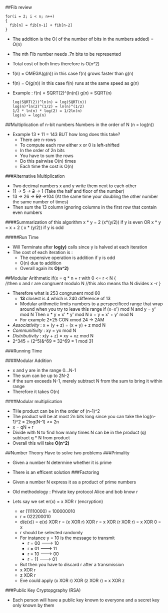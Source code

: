 ##Fib review

    for(i = 2; i < n; n++)
    {
      fib[n] = fib[n-1] + fib[n-2]
    }
  
  - The addition is the O( of the number of bits in the numbers added) = O(n)
  - The nth Fib number needs .7n bits to be represented
  - Total cost of both lines therefore is O(n^2)
  - f(n) = OMEGA(g(n)) in this case f(n) grows faster than g(n)
  - f(n) = O(g(n)) in this case f(n) runs at the same speed as g(n)
  - Example : 
        f(n) = SQRT(2)^(ln(n))
        g(n) = SQRT(n)
      
        log(SQRT(2))^ln(n) = log(SQRT(n))
        log(n)*ln(2)^(1/2) = ln(n)^(1/2)
        1/2 * ln(n) * log(2) = 1/2ln(n)
        log(n) = log(n)

##Multiplication of n-bit numbers
 Numbers in the order of N (n = log(n))
 
 - Example 13 * 11 = 143 BUT how long does this take?
    - There are n-rows
    - To compute each row either x or 0 is left-shifted
    - In the order of 2n bits
    - You have to sum the rows
    - Do this pairwise O(n) times
    - Each time the cost is O(n)

###Alternative Multiplication
- Two decimal numbers x and y write them next to each other 
- 11 -> 5 -> <del>2</del> -> 1  (Take the half and floor of the number)
- 13 -> 26  -> <del>52</del> ->104 (At the same time your doubling the other number the same number of times)
- Then sum the 13 column ignoring columns in the first row that contain even numbers

####Summarization of this algorithm
    x * y = 2 (x*(y/2)) if y is even
    OR
    x * y = x + 2 ( x * (y/2)) if y is odd
    
#####Run Time
- Will Terminate after <b>log(y)</b> calls since y is halved at each iteration
- The cost of each iteration is : 
    - The expensive operation is addition if y is odd
    - O(n) due to addition
    - Overall again its <b>O(n^2)</b>

##Modular Arithmetic
    if(x = q * n + r with 0 <= r < N
    {  
    //then x and r are congruent modulo N
    //this also means tha N divides x -r
    }
- Therefore what is 253 congrunent mod 60 
    - <b>13</b> closest is 4 which is 240 difference of 13
    - Modular arithmetic limits numbers to a perspecificed range that wrap around when you try to leave this range
            if (x=x') mod N and y = y' mod N
            Then x * y = x' * y' mod N
            x + y = x' + y' mod N
    - For example 2*25 CON xmod 24 -> 2AM
- *Associativity* : x + (y + z) = (x + y) + z mod N
- *Communitivity* : xy = yx mod N
- *Distributivity* : x(y + z) = xy + xz mod N
- 2^345 = (2^5)&^69 = 32^69 = 1 mod 31

###Running Time

####Modular Addition
- x and y are in the range 0...N-1
- The sum can be up to 2N-2
- if the sum exceeds N-1, merely subtract N from the sum to bring it within range
- Therefore it takes O(n)

####Modular multiplication
- THe product can be in the order of (n-1)^2
- The product will be at most 2n bits long since you can take the log(n-1)^2 = 2log(N-1) <= 2n
- x = qN + r
- Divide with N to find how many times N can be in the product (q) subtract q * N from product
- Overall this will take <b>O(n^2)</b>

##Number Theory
 Have to solve two problems
 ###Primality
 - Given a number N determine whether it is prime
 - There is an efficent solution
 ###Factoring
 - Given a number N express it as a product of prime numbers

- Old methodology : Private key protocol Alice and bob know r
- Lets say we set er(x) = x XOR r (encryption)
    - er (11110000) = 100000010 
    - r = 022200010
    - d(e(x)) = e(x) XOR r = (x XOR r) XOR r = x XOR (r XOR r) = x XOR 0 = x
    - r should be selected randomly
    - For instance y = 10 is the message to transmit
        - r = 00 ---> 10
        - r = 01 ---> 11
        - r = 10 ---> 00
        - r = 11 ---> 01
    - But then you have to discard r after a transmission
    - x XOR r
    - z XOR r
    - Eve could apply (x XOR r) XOR (z XOR r) = x XOR z

###Public Key Cryptopgraphy (RSA)
- Each person will have a public key known to everyone and a secret key only known by them
